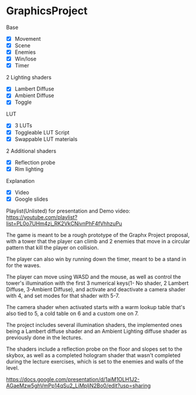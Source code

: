 # GraphicsProject

Base
- [X] Movement
- [X] Scene
- [X] Enemies
- [X] Win/lose
- [X] Timer

2 Lighting shaders
- [X] Lambert Diffuse
- [X] Ambient Diffuse
- [X] Toggle

LUT
- [X] 3 LUTs
- [X] Toggleable LUT Script
- [X] Swappable LUT materials

2 Additional shaders
- [X] Reflection probe
- [X] Rim lighting

Explanation
- [X] Video
- [X] Google slides
 
Playlist(Unlisted) for presentation and Demo video: https://youtube.com/playlist?list=PL0o7UHm4zj_RK2VkCNivnPhF4fVhhzuPu

The game is meant to be a rough prototype of the Graphx Project proposal, with a tower that the player can climb and 2 enemies that move in a circular pattern that kill the player on collision. 

The player can also win by running down the timer, meant to be a stand in for the waves.

The player can move using WASD and the mouse, as well as control the tower's illumination with the first 3 numerical keys(1- No shader, 2 Lambert Diffuse, 3-Ambient Diffuse), and activate and deactivate a camera shader with 4, and set modes for that shader with 5-7.

The camera shader when activated starts with a warm lookup table that's also tied to 5, a cold table on 6 and a custom one on 7.

The project includes several illumination shaders, the implemented ones being a Lambert diffuse shader and an Ambient Lighting diffuse shader as previously done in the lectures. 

The shaders include a reflection probe on the floor and slopes set to the skybox, as well as a completed hologram shader that wasn't completed during the lecture exercises, which is set to the enemies and walls of the level.

https://docs.google.com/presentation/d/1aiM1OLH1J2-AGaeMzw5ghVmPp14qSu2_LiMpljN2Bo0/edit?usp=sharing
